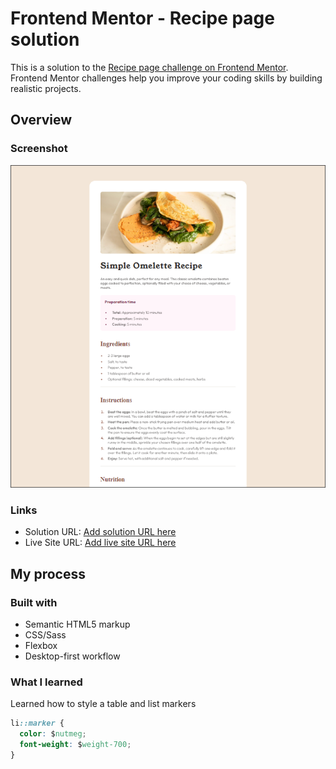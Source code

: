 # Frontend Mentor - Recipe page solution

This is a solution to the [Recipe page challenge on Frontend Mentor](https://www.frontendmentor.io/challenges/recipe-page-KiTsR8QQKm). Frontend Mentor challenges help you improve your coding skills by building realistic projects.

## Overview

### Screenshot

![recipe page screenshot](image.png)

### Links

- Solution URL: [Add solution URL here](https://your-solution-url.com)
- Live Site URL: [Add live site URL here](https://your-live-site-url.com)

## My process

### Built with

- Semantic HTML5 markup
- CSS/Sass
- Flexbox
- Desktop-first workflow

### What I learned

Learned how to style a table and list markers

```css
li::marker {
  color: $nutmeg;
  font-weight: $weight-700;
}
```
